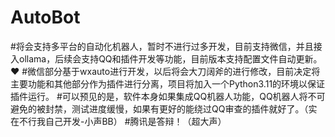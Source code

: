 # AutoBot
#将会支持多平台的自动化机器人，暂时不进行过多开发，目前支持微信，并且接入ollama，后续会支持QQ和插件开发等功能，目前版本支持配置文件自动更新。❤
#微信部分基于wxauto进行开发，以后将会大刀阔斧的进行修改，目前决定将主要功能和其他部分作为插件进行分离，项目将加入一个Python3.11的环境以保证插件运行。
#可以预见的是，软件本身如果集成QQ机器人功能，QQ机器人将不可避免的被封禁，测试进度缓慢，如果有更好的能绕过QQ审查的插件就好了。（实在不行我自己开发-小声BB）
#腾讯是答辩！（超大声）
